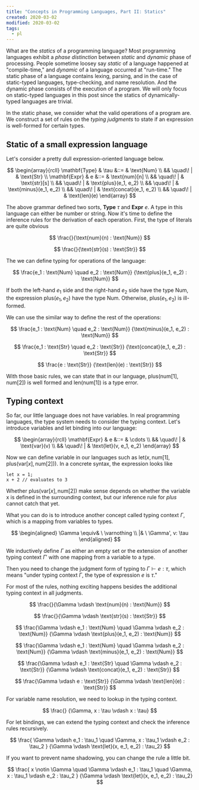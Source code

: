 ```yaml
---
title: "Concepts in Programming Languages, Part II: Statics"
created: 2020-03-02
modified: 2020-03-02
tags:
  - pl
---
```


What are the _statics_ of a programming language?
Most programming languages exhibit a _phase distinction_ between _static_ and _dynamic_ phase of processing.
People sometime loosey say _static_ of a language happened at "compile-time," and _dynamic_ of a language occurred at "run-time."
The static phase of a language contains lexing, parsing, and in the case of static-typed languages, type-checking, and name resolution.
And the dynamic phase consists of the execution of a program.
We will only focus on static-typed languages in this post since the statics of dynamically-typed languages are trivial.

In the static phase, we consider what the valid operations of a program are.
We construct a set of rules on the _typing judgments_ to state if an expression is well-formed for certain types.

## Static of a small expression language

Let's consider a pretty dull expression-oriented language below.

$$
\begin{array}{rcll}
\mathbf{Type} & \tau &::= & \text{Num} \\
&& \quad\! | &  \text{Str} \\
\mathbf{Expr} & e &::= & \text{num}[n] \\
&& \quad\! | &  \text{str}[s] \\
&& \quad\! | &  \text{plus}(e_1, e_2) \\
&& \quad\! | &  \text{minus}(e_1, e_2) \\
&& \quad\! | &  \text{concat}(e_1, e_2) \\
&& \quad\! | &  \text{len}(e)
\end{array}
$$

The above grammar defined two sorts, $\mathbf{Type} \ \tau$ and $\mathbf{Expr} \ e$.
A type in this language can either be number or string.
Now it's time to define the inference rules for the derivation of each operation.
First, the type of literals are quite obvious

$$
\frac{}{\text{num}(n) : \text{Num}}
$$

$$
\frac{}{\text{str}(s) : \text{Str}}
$$

The we can define typing for operations of the language:

$$
\frac{e_1 : \text{Num} \quad e_2 : \text{Num}}
{\text{plus}(e_1, e_2) : \text{Num}}
$$

If both the left-hand $e_1$ side and the right-hand $e_2$ side have the type $\text{Num}$,
the expression $\text{plus}(e_1, e_2)$ have the type $\text{Num}$.
Otherwise, $\text{plus}(e_1, e_2)$ is ill-formed.

We can use the similar way to define the rest of the operations:

$$
\frac{e_1 : \text{Num} \quad e_2 : \text{Num}}
{\text{minus}(e_1, e_2) : \text{Num}}
$$

$$
\frac{e_1 : \text{Str} \quad e_2 : \text{Str}}
{\text{concat}(e_1, e_2) : \text{Str}}
$$

$$
\frac{e : \text{Str}}
{\text{len}(e) : \text{Str}}
$$

With those basic rules, we can state that in our language, $\text{plus}(\text{num}[1], \text{num}[2])$ is well formed and $\text{len}(\text{num}[1])$ is a type error.

## Typing context

So far, our little language does not have variables.
In real programming languages, the type system needs to consider the typing context.
Let's introduce variables and let binding into our language:

$$
\begin{array}{rcll}
\mathbf{Expr} & e &::= & \cdots \\
&& \quad\! | &  \text{var}(v) \\
&& \quad\! | &  \text{let}(v, e_1, e_2)
\end{array}
$$

Now we can define variable in our languages such as $\text{let}(x, \text{num[1]}, \text{plus}(\text{var}[x], \text{num}[2]))$.
In a concrete syntax, the expression looks like

```
let x = 1;
x + 2 // evaluates to 3
```

Whether $\text{plus}(\text{var}[x], \text{num}[2])$ make sense depends on whether the variable x is defined in the surrounding context,
but our inference rule for $plus$ cannot catch that yet.

What you can do is to introduce another concept called typing context $\Gamma$, which is a mapping from variables to types.

$$
\begin{aligned}
\Gamma \equiv& \ \varnothing \\
 |& \ \Gamma', v: \tau
\end{aligned}
$$

We inductively define $\Gamma$ as either an empty set or the extension of another typing context $\Gamma'$ with one mapping from a variable to a type.

Then you need to change the judgment form of typing to $\Gamma \vdash e : \tau$, which means "under typing context $\Gamma$, the type of expression $e$ is $\tau$."

For most of the rules, nothing exciting happens besides the additional typing context in all judgments.

$$
\frac{}{\Gamma \vdash \text{num}(n) : \text{Num}}
$$

$$
\frac{}{\Gamma \vdash \text{str}(s) : \text{Str}}
$$

$$
\frac{\Gamma \vdash e_1 : \text{Num} \quad \Gamma \vdash e_2 : \text{Num}}
{\Gamma \vdash \text{plus}(e_1, e_2) : \text{Num}}
$$

$$
\frac{\Gamma \vdash e_1 : \text{Num} \quad \Gamma \vdash e_2 : \text{Num}}
{\Gamma \vdash \text{minus}(e_1, e_2) : \text{Num}}
$$

$$
\frac{\Gamma \vdash e_1 : \text{Str} \quad \Gamma \vdash e_2 : \text{Str}}
{\Gamma \vdash \text{concat}(e_1, e_2) : \text{Str}}
$$

$$
\frac{\Gamma \vdash e : \text{Str}}
{\Gamma \vdash \text{len}(e) : \text{Str}}
$$

For variable name resolution, we need to lookup in the typing context.

$$
\frac{}
{\Gamma, x : \tau \vdash x : \tau}
$$

For let bindings, we can extend the typing context and check the inference rules recursively.

$$
\frac{
\Gamma \vdash e_1 : \tau_1 \quad \Gamma, x : \tau_1 \vdash e_2 : \tau_2
}
{\Gamma \vdash \text{let}(x, e_1, e_2) : \tau_2}
$$

If you want to prevent name shadowing, you can change the rule a little bit.

$$
\frac{
x \notin \Gamma
\quad \Gamma \vdash e_1 : \tau_1 \quad \Gamma, x : \tau_1 \vdash e_2 : \tau_2
}
{\Gamma \vdash \text{let}(x, e_1, e_2) : \tau_2}
$$
